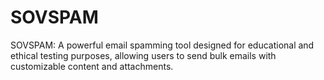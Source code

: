 # SOVSPAM
SOVSPAM: A powerful email spamming tool designed for educational and ethical testing purposes, allowing users to send bulk emails with customizable content and attachments.
